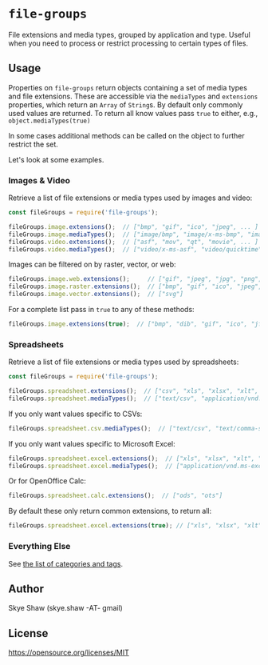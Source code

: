 # `file-groups`

File extensions and media types, grouped by application and type.
Useful when you need to process or restrict processing to certain types of files.

## Usage

Properties on `file-groups` return objects containing a set of media
types and file extensions.  These are accessible via the `mediaTypes` and `extensions`
properties, which return an `Array` of `String`s.  By default only commonly used values are returned.
To return all know values pass `true` to either, e.g., `object.mediaTypes(true)`

In some cases additional methods can be called on the object to further restrict the set.

Let's look at some examples.

### Images & Video

Retrieve a list of file extensions or media types used by images and video:
```js
const fileGroups = require('file-groups');

fileGroups.image.extensions();  // ["bmp", "gif", "ico", "jpeg", ... ]
fileGroups.image.mediaTypes();  // ["image/bmp", "image/x-ms-bmp", "image/gif", ... ]
fileGroups.video.extensions();  // ["asf", "mov", "qt", "movie", ... ]
fileGroups.video.mediaTypes();  // ["video/x-ms-asf", "video/quicktime", ... ]
```

Images can be filtered on by raster, vector, or web:
```js
fileGroups.image.web.extensions();     // ["gif", "jpeg", "jpg", "png", "svg", "webp"]
fileGroups.image.raster.extensions();  // ["bmp", "gif", "ico", "jpeg", "jpg", "tif", "tiff", "webp"]
fileGroups.image.vector.extensions();  // ["svg"]
```

For a complete list pass in `true` to any of these methods:
```js
fileGroups.image.extensions(true);  // ["bmp", "dib", "gif", "ico", "jfif", "jpe", "jpeg", ... ]
```

### Spreadsheets

Retrieve a list of file extensions or media types used by spreadsheets:
```js
const fileGroups = require('file-groups');

fileGroups.spreadsheet.extensions();  // ["csv", "xls", "xlsx", "xlt", ... ]
fileGroups.spreadsheet.mediaTypes();  // ["text/csv", "application/vnd.ms-excel", ... ]
```

If you only want values specific to CSVs:
```js
fileGroups.spreadsheet.csv.mediaTypes();  // ["text/csv", "text/comma-separated-values" ]
```

If you only want values specific to Microsoft Excel:
```js
fileGroups.spreadsheet.excel.extensions();  // ["xls", "xlsx", "xlt", "xltx", "xlw"]
fileGroups.spreadsheet.excel.mediaTypes();  // ["application/vnd.ms-excel", ... ]
```

Or for OpenOffice Calc:
```js
fileGroups.spreadsheet.calc.extensions();  // ["ods", "ots"]
```

By default these only return common extensions, to return all:
```js
fileGroups.spreadsheet.excel.extensions(true); // ["xls", "xlsx", "xlt", "xltx", ... ]
```

### Everything Else

See [the list of categories and tags](https://github.com/sshaw/file_groups/blob/master/README.md#groups).

## Author

Skye Shaw (skye.shaw -AT- gmail)

## License

https://opensource.org/licenses/MIT
